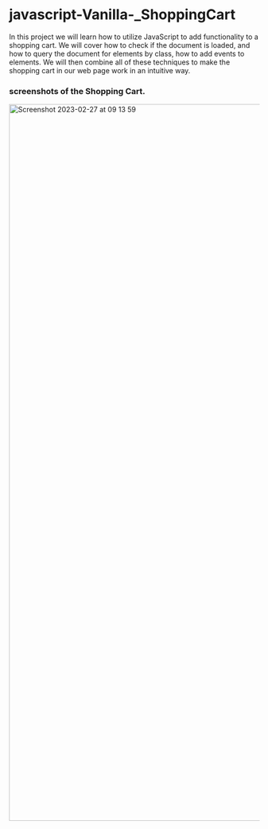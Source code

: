 # javascript-Vanilla-_ShoppingCart

In this project we will learn how to utilize JavaScript to add functionality to a shopping cart.
We will cover how to check if the document is loaded, and how to query the document for elements by class,
how to add events to elements. We will then combine all of these techniques to make the shopping cart in our web page work in an intuitive way.

### screenshots of the Shopping Cart.
<img width="1440" alt="Screenshot 2023-02-27 at 09 13 59" src="https://user-images.githubusercontent.com/73651340/221688161-e80f8faa-d080-495a-aa0f-6f7905b71eec.png">
